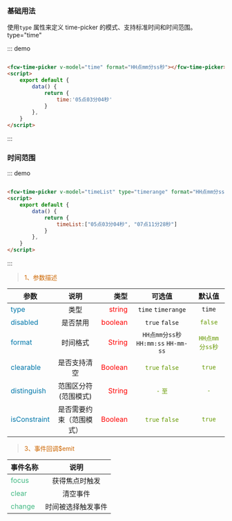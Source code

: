 

### 基础用法

使用```type``` 属性来定义 time-picker 的模式、支持标准时间和时间范围。
type="time"
<div class="demo-block">
    <div class="code_flex">
        <fcw-time-picker v-model="time" format="HH点mm分ss秒"></fcw-time-picker>
    </div> 
    <script>
        export default {
            data() {
                return {
                    time:'05点03分04秒',
                    timeList:["05点03分04秒", "07点11分28秒"]
                }
            },
        }
    </script>
</div>

::: demo

```html

<fcw-time-picker v-model="time" format="HH点mm分ss秒"></fcw-time-picker>
<script>
    export default {
        data() {
            return {
                time:'05点03分04秒'
            }
        },
    }
</script>

```
:::

### 时间范围
<div class="demo-block">
    <div class="code_flex mar-left300">
        <fcw-time-picker v-model="timeList" type="timerange" format="HH点mm分ss秒" distinguish="至"></fcw-time-picker>
    </div> 

</div>

::: demo

```html

<fcw-time-picker v-model="timeList" type="timerange" format="HH点mm分ss秒" distinguish="至"></fcw-time-picker>
<script>
    export default {
        data() {
            return {
                timeList:["05点03分04秒", "07点11分28秒"]
            }
        },
    }
</script>

```
:::

> <font color=#CD6600>1、参数描述</font>

参数|说明|类型|可选值|默认值
---|:--:|---:|:--:|:--:|
<font color=#0077AA>type</font> | 类型 | <font color=red>string</font> | ``` time ``` ``` timerange ```  | ``` time ```
<font color=#0077AA>disabled</font> | 是否禁用 | <font color=red> boolean</font> |  ``` true ``` ``` false ```  | <font color=#669900>```false```</font>
<font color=#0077AA>format</font> | 时间格式 | <font color=red>String</font> |  ```HH点mm分ss秒``` ```HH:mm:ss``` ```HH-mm-ss```  | <font color=#669900>```HH点mm分ss秒```</font>
<font color=#0077AA>clearable</font> | 是否支持清空 | <font color=red>Boolean</font> | <font color=#669900>``` true ``` ``` false ```</font> | <font color=#669900>```true```</font>
<font color=#0077AA>distinguish</font> | 范围区分符(范围模式) | <font color=red>String</font> | <font color=#669900>``` - ``` ```至```</font> | <font color=#669900>```-```</font>
<font color=#0077AA>isConstraint</font> | 是否需要约束（范围模式） | <font color=red>Boolean</font> | <font color=#669900>``` true ``` ``` false ```</font> | <font color=#669900>```true```</font>

> <font color=#CD6600>3、事件回调$emit</font>

事件名称|说明 |
-----|:--:|
<font color=#42b983>focus</font> | 获得焦点时触发 
<font color=#42b983>clear</font> | 清空事件
<font color=#42b983>change</font> | 时间被选择触发事件